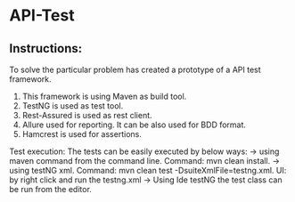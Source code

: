 # API-Test

## Instructions:

To solve the particular problem has created a prototype of a API test framework.
1. This framework is using Maven as build tool.
2. TestNG is used as test tool.
3. Rest-Assured is used as rest client.
4. Allure used for reporting. It can be also used for BDD format.
5. Hamcrest is used for assertions.

Test execution:
The tests can be easily executed by below ways:
-> using maven command from the command line. Command: mvn clean install.
-> using testNG xml. Command: mvn clean test -DsuiteXmlFile=testng.xml.
   UI: by right click and run the testng.xml
-> Using Ide testNG the test class can be run from the editor.
